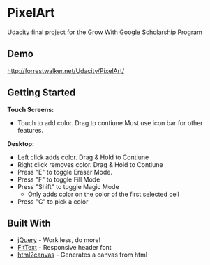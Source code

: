 # PixelArt
Udacity final project for the Grow With Google Scholarship Program

## Demo
http://forrestwalker.net/Udacity/PixelArt/

## Getting Started
**Touch Screens:**
* Touch to add color. Drag to contiune 
Must use icon bar for other features.

**Desktop:**
* Left click adds color. Drag & Hold to Contiune
* Right click removes color. Drag & Hold to Contiune
* Press "E" to toggle Eraser Mode.
* Press "F" to toggle Fill Mode
* Press "Shift" to toggle Magic Mode
  * Only adds color on the color of the first selected cell
* Press "C" to pick a color


## Built With
* [jQuery](https://jquery.com/) - Work less, do more!
* [FitText](https://github.com/davatron5000/FitText.js) - Responsive header font
* [html2canvas](https://html2canvas.hertzen.com/) - Generates a canvas from html